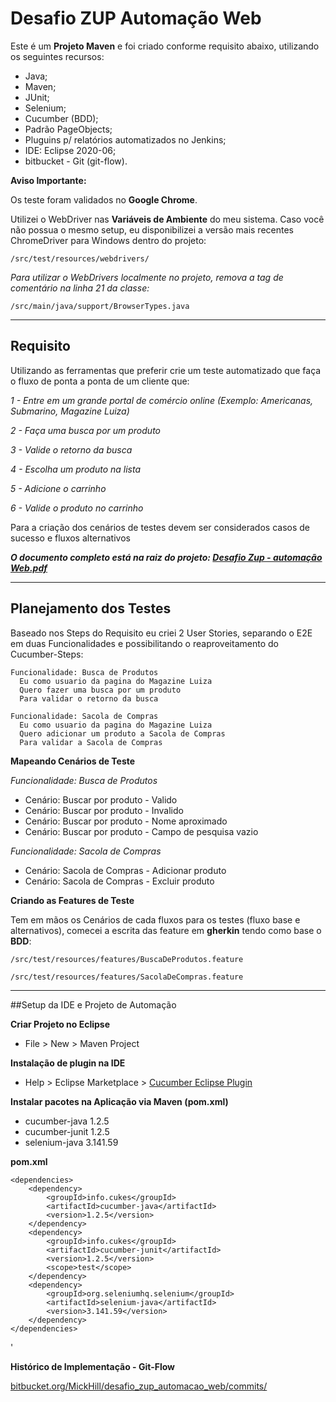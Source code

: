 Desafio ZUP Automação Web
=======================
Este é um **Projeto Maven** e foi criado conforme requisito abaixo, utilizando os seguintes recursos:

- Java;
- Maven;
- JUnit;
- Selenium;
- Cucumber (BDD);
- Padrão PageObjects;
- Pluguins p/ relatórios automatizados no Jenkins;
- IDE: Eclipse 2020-06;
- bitbucket - Git (git-flow).

**Aviso Importante:**

Os teste foram validados no **Google Chrome**.

Utilizei o WebDriver nas **Variáveis de Ambiente** do meu sistema. Caso você não possua o mesmo setup, eu disponibilizei a versão mais recentes ChromeDriver para Windows dentro do projeto:
```
/src/test/resources/webdrivers/
```
*Para utilizar o WebDrivers localmente no projeto, remova a tag de comentário na linha 21 da classe:*
```
/src/main/java/support/BrowserTypes.java
```
---



## Requisito

Utilizando as ferramentas que preferir crie um teste automatizado que faça o fluxo de ponta a ponta de um cliente que:

*1 - Entre em um grande portal de comércio online*
*(Exemplo: Americanas, Submarino, Magazine Luiza)*

*2 - Faça uma busca por um produto*

*3 - Valide o retorno da busca*

*4 - Escolha um produto na lista*

*5 - Adicione o carrinho*

*6 - Valide o produto no carrinho*


Para a criação dos cenários de testes devem ser considerados casos de sucesso e fluxos alternativos


***O documento completo está na raiz do projeto:
[Desafio Zup - automação Web.pdf](https://bitbucket.org/MickHill/desafio_zup_automacao_web/raw/ec74c8e1f20a18ea8a360198320085bced4ebf3a/Desafio%20Zup%20-%20automa%C3%A7%C3%A3o%20Web.pdf)***

---



## Planejamento dos Testes

Baseado nos Steps do Requisito eu criei 2 User Stories, separando o E2E em duas Funcionalidades e possibilitando o reaproveitamento do Cucumber-Steps:

~~~gherkin
Funcionalidade: Busca de Produtos
  Eu como usuario da pagina do Magazine Luiza
  Quero fazer uma busca por um produto
  Para validar o retorno da busca
~~~

~~~gherkin
Funcionalidade: Sacola de Compras
  Eu como usuario da pagina do Magazine Luiza
  Quero adicionar um produto a Sacola de Compras
  Para validar a Sacola de Compras
~~~


**Mapeando Cenários de Teste**

*Funcionalidade: Busca de Produtos*

- Cenário: Buscar por produto - Valido
- Cenário: Buscar por produto - Invalido
- Cenário: Buscar por produto - Nome aproximado
- Cenário: Buscar por produto - Campo de pesquisa vazio

*Funcionalidade: Sacola de Compras*

- Cenário: Sacola de Compras - Adicionar produto
- Cenário: Sacola de Compras - Excluir produto


**Criando as Features de Teste**

Tem em mãos os Cenários de cada fluxos para os testes (fluxo base e alternativos), comecei a escrita das feature em **gherkin** tendo como base o **BDD**:

```
/src/test/resources/features/BuscaDeProdutos.feature
```
```
/src/test/resources/features/SacolaDeCompras.feature
```

---



##Setup da IDE e Projeto de Automação

**Criar Projeto no Eclipse**

- File > New > Maven Project



**Instalação de plugin na IDE**

- Help > Eclipse Marketplace > [Cucumber Eclipse Plugin](http://marketplace.eclipse.org/content/cucumber-eclipse-plugin)



**Instalar pacotes na Aplicação via Maven (pom.xml)**

- cucumber-java 1.2.5
- cucumber-junit 1.2.5
- selenium-java 3.141.59

**pom.xml**
```
<dependencies>
	<dependency>
		<groupId>info.cukes</groupId>
		<artifactId>cucumber-java</artifactId>
		<version>1.2.5</version>
	</dependency>
	<dependency>
		<groupId>info.cukes</groupId>
		<artifactId>cucumber-junit</artifactId>
		<version>1.2.5</version>
		<scope>test</scope>
	</dependency>
	<dependency>
		<groupId>org.seleniumhq.selenium</groupId>
		<artifactId>selenium-java</artifactId>
		<version>3.141.59</version>
	</dependency>
</dependencies>
```

'

**Histórico de Implementação - Git-Flow**

[bitbucket.org/MickHill/desafio_zup_automacao_web/commits/](https://bitbucket.org/MickHill/desafio_zup_automacao_web/commits/)
